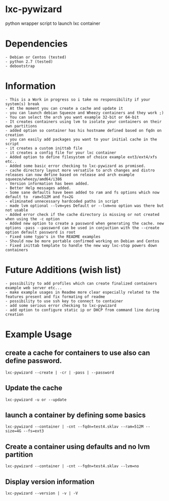 lxc-pywizard
============

python wrapper script to launch lxc container

Dependencies
============
	- Debian or Centos (tested)
	- python 2.7 (tested)
	- debootstrap

Information
============
	- This is a Work in progress so i take no responsibility if your system(s) break
	- At the moment you can create a cache and update it
	- you can launch debian Squeeze and Wheezy containers and they work ;)
	- You can select the arch you want example 32-bit or 64-bit
	- It creates containers using lvm to isolate your containers on their own partitions
	- added option so container has his hostname defined based on fqdn on creation
	- you can easily add packages you want to your initial cache in the script
	- it creates a custom inittab file
	- it creates a config file for your lxc container
	- Added option to define filesystem of choice example ext3/ext4/xfs etc..
	- Added some basic error checking to lxc-pywizard as promised.
	- cache directory layout more versatile to arch changes and distro releases can now define based on release and arch example squeeze/wheezy/amd64/i386
	- Version information has been added.
	- Better Help messages added.
	- Some sane defaults have been added to ram and fs options which now default to  ram=512M and fs=2G
	- eliminated unnecessary hardcoded paths in script
	- made lvm optional --lvm=yes Default or --lvm=no option was there but not usable
	- Added error check if the cache directory is missing or not created when using the -c option
	- Added new option to create a password when generating the cache. new options -pass --password can be used in conjuction with the --create option default password is root
	- Fixed some typo's in the README examples
	- Should now be more portable confirmed working on Debian and Centos
	- Fixed inittab template to handle the new way lxc-stop powers down containers


Future Additions (wish list)
============================
	- possibility to add profiles which can create finalized containers example web server etc...
	- make example usages in Readme more clear especially related to the features present and fix formating of readme
	- possibility to use ssh key to connect to container
	- add some serious error checking to lxc-pywizard
	- add option to configure static ip or DHCP from command line during creation

Example Usage
=============
create a cache for containers to use also can define password.
-
	lxc-pywizard --create | -cr | -pass | --password

Update the cache
-
	lxc-pywizard -u or --update

launch a container by defining some basics
-
	lxc-pywizard --container | -cnt --fqdn=test4.sklav --ram=512M --size=4G --fs=ext3

Create a container using defaults and no lvm partition
-
	lxc-pywizard --container | -cnt --fqdn=test4.sklav --lvm=no

Display version information
-
	lxc-pywizard --version | -v | -V
